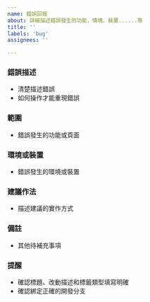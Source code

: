 ```yaml
---
name: 錯誤回報
about: 詳細描述錯誤發生的功能、情境、裝置......等
title: ''
labels: 'bug'
assignees: ''

---
```


### 錯誤描述
* 清楚描述錯誤
* 如何操作才能重現錯誤

### 範圍
* 錯誤發生的功能或頁面

### 環境或裝置
* 錯誤發生的環境或裝置

### 建議作法
* 描述建議的實作方式

### 備註
* 其他待補充事項

### 提醒
* 確認標題、改動描述和標籤類型填寫明確
* 確認綁定正確的開發分支

